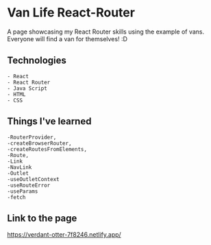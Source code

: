 # Van Life React-Router

A page showcasing my React Router skills using the example of vans. Everyone will find a van for themselves! :D

## Technologies

```
- React
- React Router
- Java Script
- HTML
- CSS

```

## Things I've learned

```
-RouterProvider,
-createBrowserRouter,
-createRoutesFromElements,
-Route,
-Link
-NavLink
-Outlet
-useOutletContext
-useRouteError
-useParams
-fetch
```

## Link to the page

https://verdant-otter-7f8246.netlify.app/
